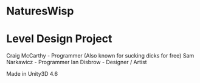 # NaturesWisp
# Level Design Project

Craig McCarthy - Programmer (Also known for sucking dicks for free)
Sam Narkawicz - Programmer
Ian Disbrow - Designer / Artist

Made in Unity3D 4.6

